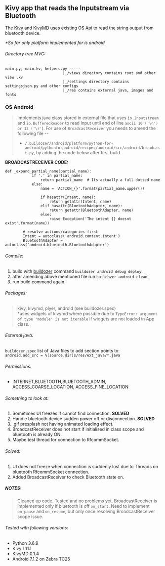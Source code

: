 ## Kivy app that reads the Inputstream via Bluetooth
The [Kivy](https://kivy.org/doc/stable/) and [KivyMD](https://kivymd.readthedocs.io/en/latest/) uses existing OS Api to read the string output from bluetooth device. 

_*So far only platform implemented for is android_

###### Directory tree MVC:
```
main.py, main.kv, helpers.py -----
                          |_/views directory contains root and other view .kv
                          |_/settings directory contains settingsjson.py and other configs
                          |_/res contains external java, images and fonts
```

### OS Android
> Implements java class stored in external file that uses `io.Inputstream` and `io.BufferedReader`
  to read Input until end of line `ascii 10 ('\n') or 13 ('\r'`).
> For use of `BroadcastReceiver` you needs to amend the following file -- 
> * `/.buildozer/android/platform/python-for-android/pythonforandroid/recipes/android/src/android/broadcast.py`, 
> by adding the code below after first build.

**BROADCASTRECEIVER CODE:**
```
def _expand_partial_name(partial_name):
            if '.' in partial_name:
                return partial_name  # Its actually a full dotted name
            else:
                name = 'ACTION_{}'.format(partial_name.upper())

                if hasattr(Intent, name):
                    return getattr(Intent, name)
                elif hasattr(BluetoothAdapter, name):
                    return getattr(BluetoothAdapter, name)
                else:
                    raise Exception('The intent {} doesnt exist'.format(name))

        # resolve actions/categories first
        Intent = autoclass('android.content.Intent')
        BluetoothAdapter = autoclass('android.bluetooth.BluetoothAdapter')
```

###### Compile:
1. build with [buildozer](https://buildozer.readthedocs.io/en/latest/) command `buildozer android debug deploy`.
1. after amending above mentioned file run `buildozer android clean`.
1. run build command again.

###### Packages:
> kivy, kivymd, plyer, android (see buildozer.spec) <br />
> *uses widgets of kivymd where possible due to `TypeError: argument of type 'module' is not iterable` if
> widgets are not loaded in App class.

###### External java:
`buildozer.spec` list of Java files to add section points to: <br />
        `android.add_src = %(source.dir)s/res/ext_java/*.java`

###### Permissions:
* INTERNET,BLUETOOTH,BLUETOOTH_ADMIN, ACCESS_COARSE_LOCATION, ACCESS_FINE_LOCATION 
  
###### Something to look at:
1. Sometimes UI freezes if cannot find connection. **SOLVED** 
1. Handle bluetooth device sudden power off or disconnection. **SOLVED**
1. .gif presplash not having animated loading effect.
1. BroadcastReceiver does not start if initialised in class scope and bluetooth is already ON.
1. Maybe test thread for connection to RfcommSocket.

###### Solved:
1. UI does not freeze when connection is suddenly lost due to Threads on bluetooth RfcommSocket connection.
1. Added BroadcastReceiver to check Bluetooth state on.

##### NOTES:
> Cleaned up code.  Tested and no problems yet.
> BroadcastReceiver is implemented only if bluetooth is off `on_start`.  Need to implement `on_pause` and `on_resume`, but only once resolving BroadcastReceiver scope issue.

###### Tested with following versions:
* Python 3.6.9
* Kivy 1.11.1
* KivyMD 0.1.4
* Android 7.1.2 on Zebra TC25

